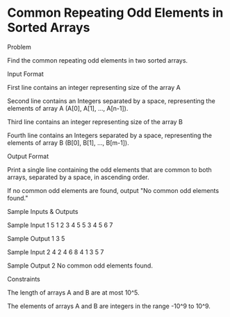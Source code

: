 # Common Repeating Odd Elements in Sorted Arrays

Problem


Find the common repeating odd elements in two sorted arrays.


Input Format

First line contains an integer representing size of the array A

Second line contains an Integers separated by a space, representing the elements of array A (A[0], A[1], ..., A[n-1]).

Third line contains an integer representing size of the array B

Fourth line contains an Integers separated by a space, representing the elements of array B (B[0], B[1], ..., B[m-1]).


Output Format

Print a single line containing the odd elements that are common to both arrays, separated by a space, in ascending order.

If no common odd elements are found, output "No common odd elements found."


Sample Inputs & Outputs

Sample Input 1
5
1 2 3 4 5
5
3 4 5 6 7

Sample Output 1
3 5



Sample Input 2
4
2 4 6 8
4
1 3 5 7

Sample Output 2
No common odd elements found.



Constraints

The length of arrays A and B are at most 10^5.

The elements of arrays A and B are integers in the range -10^9 to 10^9.


